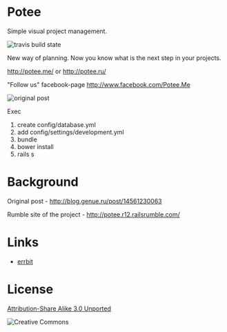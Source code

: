 Potee
=====

Simple visual project management.

![travis build state](https://api.travis-ci.org/BrandyMint/Potee.png)

New way of planning.
Now you know what is the next step in your projects.

http://potee.me/ or http://potee.ru/

"Follow us" facebook-page http://www.facebook.com/Potee.Me

![original post](http://f.cl.ly/items/323N272z1T0k230W441K/100.png)

Exec

1. create config/database.yml
2. add config/settings/development.yml
3. bundle
4. bower install
5. rails s

Background
==========

Original post - http://blog.genue.ru/post/14561230063

Rumble site of the project - http://potee.r12.railsrumble.com/

Links
=====

* [errbit](http://errbit.brandymint.ru/apps/507bc454687d9c7dde000106)

License
========

[Attribution-Share Alike 3.0 Unported](http://creativecommons.org/licenses/by-sa/3.0/)

![Creative Commons](http://i.creativecommons.org/l/by-sa/3.0/88x31.png)
